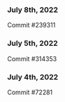 ### July 8th, 2022

Commit #239311

### July 5th, 2022

Commit #314353


### July 4th, 2022

Commit #72281
